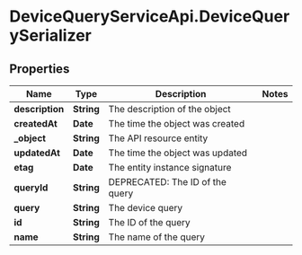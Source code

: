 # DeviceQueryServiceApi.DeviceQuerySerializer

## Properties
Name | Type | Description | Notes
------------ | ------------- | ------------- | -------------
**description** | **String** | The description of the object | 
**createdAt** | **Date** | The time the object was created | 
**_object** | **String** | The API resource entity | 
**updatedAt** | **Date** | The time the object was updated | 
**etag** | **Date** | The entity instance signature | 
**queryId** | **String** | DEPRECATED: The ID of the query | 
**query** | **String** | The device query | 
**id** | **String** | The ID of the query | 
**name** | **String** | The name of the query | 



